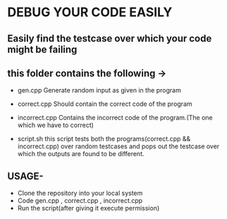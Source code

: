 # DEBUG YOUR CODE EASILY
## Easily find the testcase over which your code might be failing

## this folder contains the following ->
- gen.cpp
        Generate random input as given in the program

- correct.cpp
        Should contain the correct code of the program

- incorrect.cpp
        Contains the incorrect code of the program.(The one which we have to correct)

- script.sh
        this script tests both the programs(correct.cpp && incorrect.cpp) over random testcases and pops out the testcase over which the outputs are found to be different.

## USAGE-
- Clone the repository into your local system 
- Code gen.cpp , correct.cpp , incorrect.cpp
- Run the script(after giving it execute permission)